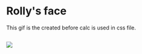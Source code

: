 # Rolly's face
This gif is the created before calc is used in css file.

## ![](https://i.imgur.com/GvbDfub.gif)